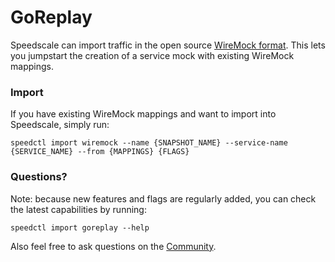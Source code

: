 # GoReplay

Speedscale can import traffic in the open source [WireMock format](https://github.com/wiremock/wiremock). This lets you jumpstart the creation of a service mock with existing WireMock mappings.

### Import

If you have existing WireMock mappings and want to import into Speedscale, simply run:

```
speedctl import wiremock --name {SNAPSHOT_NAME} --service-name {SERVICE_NAME} --from {MAPPINGS} {FLAGS}
```

### Questions?

Note: because new features and flags are regularly added, you can check the latest capabilities by running:

```
speedctl import goreplay --help
```

Also feel free to ask questions on the [Community](https://slack.speedscale.com).
